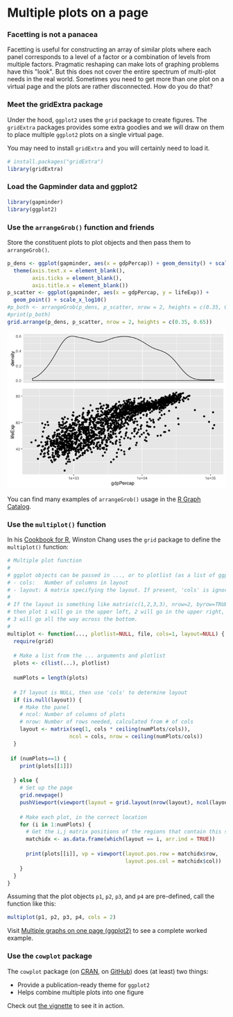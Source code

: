 # Multiple plots on a page



### Facetting is not a panacea

Facetting is useful for constructing an array of similar plots where each panel corresponds to a level of a factor or a combination of levels from multiple factors. Pragmatic reshaping can make lots of graphing problems have this "look". But this does not cover the entire spectrum of multi-plot needs in the real world. Sometimes you need to get more than one plot on a virtual page and the plots are rather disconnected. How do you do that?

### Meet the gridExtra package

Under the hood, `ggplot2` uses the `grid` package to create figures. The `gridExtra` packages provides some extra goodies and we will draw on them to place multiple `ggplot2` plots on a single virtual page.

You may need to install `gridExtra` and you will certainly need to load it.


```r
# install.packages("gridExtra")
library(gridExtra)
```

### Load the Gapminder data and ggplot2


```r
library(gapminder)
library(ggplot2)
```

### Use the `arrangeGrob()` function and friends

Store the constituent plots to plot objects and then pass them to `arrangeGrob()`.


```r
p_dens <- ggplot(gapminder, aes(x = gdpPercap)) + geom_density() + scale_x_log10() +
  theme(axis.text.x = element_blank(),
        axis.ticks = element_blank(),
        axis.title.x = element_blank())
p_scatter <- ggplot(gapminder, aes(x = gdpPercap, y = lifeExp)) +
  geom_point() + scale_x_log10()
#p_both <- arrangeGrob(p_dens, p_scatter, nrow = 2, heights = c(0.35, 0.65))
#print(p_both)
grid.arrange(p_dens, p_scatter, nrow = 2, heights = c(0.35, 0.65))
```

![](block020_multiple-plots-on-a-page_files/figure-html/arrangeGrob-demo-1.png) 

You can find many examples of `arrangeGrob()` usage in the [R Graph Catalog](http://shinyapps.stat.ubc.ca/r-graph-catalog/).

### Use the `multiplot()` function

In his [Cookbook for R](http://www.cookbook-r.com), Winston Chang uses the `grid` package to define the `multiplot()` function:


```r
# Multiple plot function
#
# ggplot objects can be passed in ..., or to plotlist (as a list of ggplot objects)
# - cols:   Number of columns in layout
# - layout: A matrix specifying the layout. If present, 'cols' is ignored.
#
# If the layout is something like matrix(c(1,2,3,3), nrow=2, byrow=TRUE),
# then plot 1 will go in the upper left, 2 will go in the upper right, and
# 3 will go all the way across the bottom.
#
multiplot <- function(..., plotlist=NULL, file, cols=1, layout=NULL) {
  require(grid)

  # Make a list from the ... arguments and plotlist
  plots <- c(list(...), plotlist)

  numPlots = length(plots)

  # If layout is NULL, then use 'cols' to determine layout
  if (is.null(layout)) {
    # Make the panel
    # ncol: Number of columns of plots
    # nrow: Number of rows needed, calculated from # of cols
    layout <- matrix(seq(1, cols * ceiling(numPlots/cols)),
                    ncol = cols, nrow = ceiling(numPlots/cols))
  }

 if (numPlots==1) {
    print(plots[[1]])

  } else {
    # Set up the page
    grid.newpage()
    pushViewport(viewport(layout = grid.layout(nrow(layout), ncol(layout))))

    # Make each plot, in the correct location
    for (i in 1:numPlots) {
      # Get the i,j matrix positions of the regions that contain this subplot
      matchidx <- as.data.frame(which(layout == i, arr.ind = TRUE))

      print(plots[[i]], vp = viewport(layout.pos.row = matchidx$row,
                                      layout.pos.col = matchidx$col))
    }
  }
}
```

Assuming that the plot objects `p1`, `p2`, `p3`, and `p4` are pre-defined, call the function like this:


```r
multiplot(p1, p2, p3, p4, cols = 2)
```

Visit [Multiple graphs on one page (ggplot2)](http://www.cookbook-r.com/Graphs/Multiple_graphs_on_one_page_(ggplot2)/) to see a complete worked example.

### Use the `cowplot` package

The `cowplot` package (on [CRAN](https://cran.r-project.org/web/packages/cowplot/index.html), on [GitHub](https://github.com/wilkelab/cowplot)) does (at least) two things:

  * Provide a publication-ready theme for `ggplot2`
  * Helps combine multiple plots into one figure

Check out [the vignette](https://cran.r-project.org/web/packages/cowplot/vignettes/introduction.html) to see it in action.
